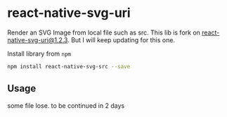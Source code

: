 # react-native-svg-uri
Render an SVG Image from local file such as src. This lib is fork on react-native-svg-uri@1.2.3. But I will keep updating for this one.

Install library from `npm`

```bash
npm install react-native-svg-src --save
```

## <a name="Usage">Usage</a>
some file lose.
to be continued in 2 days
